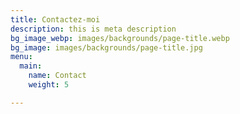 ```yaml
---
title: Contactez-moi
description: this is meta description
bg_image_webp: images/backgrounds/page-title.webp
bg_image: images/backgrounds/page-title.jpg
menu:
  main:
    name: Contact
    weight: 5

---
```

